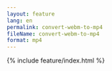 ```yaml
---
layout: feature
lang: en
permalink: convert-webm-to-mp4
fileName: convert-webm-to-mp4
format: mp4
---
```


 {% include feature/index.html %}